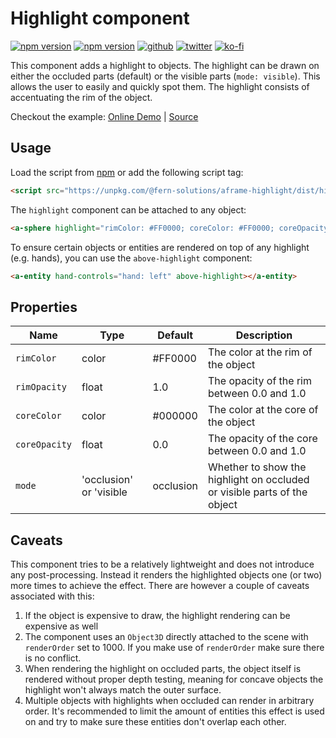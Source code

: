 # Highlight component
[![npm version](https://img.shields.io/npm/v/@fern-solutions/aframe-highlight.svg?style=flat-square)](https://www.npmjs.com/package/@fern-solutions/aframe-highlight)
[![npm version](https://img.shields.io/npm/l/@fern-solutions/aframe-highlight.svg?style=flat-square)](https://www.npmjs.com/package/@fern-solutions/aframe-highlight)
[![github](https://flat.badgen.net/badge/icon/github?icon=github&label)](https://github.com/mrxz/fern-aframe-components/)
[![twitter](https://flat.badgen.net/badge/twitter/@noerihuisman/blue?icon=twitter&label)](https://twitter.com/noerihuisman)
[![ko-fi](https://img.shields.io/badge/ko--fi-buy%20me%20a%20coffee-ff5f5f?style=flat-square)](https://ko-fi.com/fernsolutions)

This component adds a highlight to objects. The highlight can be drawn on either the occluded parts (default) or the visible parts (`mode: visible`). This allows the user to easily and quickly spot them. The highlight consists of accentuating the rim of the object.

Checkout the example: [Online Demo](https://aframe-components.fern.solutions/highlight) | [Source](https://github.com/mrxz/fern-aframe-components/blob/main/highlight/example/index.html)

## Usage
Load the script from [npm](https://www.npmjs.com/package/@fern-solutions/aframe-highlight) or add the following script tag:
```HTML
<script src="https://unpkg.com/@fern-solutions/aframe-highlight/dist/highlight.umd.min.js"></script>
```

The `highlight` component can be attached to any object:
```HTML
<a-sphere highlight="rimColor: #FF0000; coreColor: #FF0000; coreOpacity: 0.5"></a-sphere>
```

To ensure certain objects or entities are rendered on top of any highlight (e.g. hands), you can use the `above-highlight` component:
```HTML
<a-entity hand-controls="hand: left" above-highlight></a-entity>
```

## Properties
| Name | Type | Default |Description |
| ---- | ---- | ------- |----------- |
| `rimColor` | color | #FF0000 | The color at the rim of the object |
| `rimOpacity` | float | 1.0 | The opacity of the rim between 0.0 and 1.0 |
| `coreColor` | color | #000000 | The color at the core of the object |
| `coreOpacity` | float | 0.0 | The opacity of the core between 0.0 and 1.0 |
| `mode` | 'occlusion' or 'visible | occlusion | Whether to show the highlight on occluded or visible parts of the object|

## Caveats
This component tries to be a relatively lightweight and does not introduce any post-processing. Instead it renders the highlighted objects one (or two) more times to achieve the effect. There are however a couple of caveats associated with this:
 1. If the object is expensive to draw, the highlight rendering can be expensive as well
 2. The component uses an `Object3D` directly attached to the scene with `renderOrder` set to 1000. If you make use of `renderOrder` make sure there is no conflict.
 3. When rendering the highlight on occluded parts, the object itself is rendered without proper depth testing, meaning for concave objects the highlight won't always match the outer surface.
 4. Multiple objects with highlights when occluded can render in arbitrary order. It's recommended to limit the amount of entities this effect is used on and try to make sure these entities don't overlap each other.